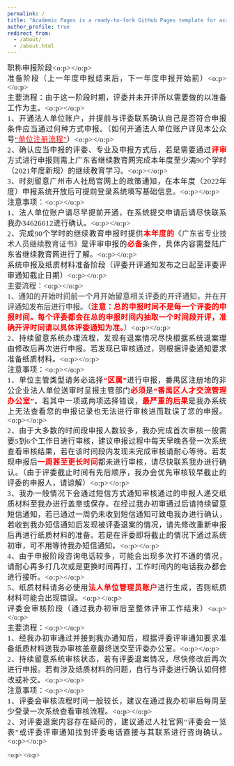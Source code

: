 ```yaml
---
permalink: /
title: "Academic Pages is a ready-to-fork GitHub Pages template for academic personal websites"
author_profile: true
redirect_from: 
  - /about/
  - /about.html
---
```

<html xmlns:o="urn:schemas-microsoft-com:office:office" xmlns:w="urn:schemas-microsoft-com:office:word" xmlns:dt="uuid:C2F41010-65B3-11d1-A29F-00AA00C14882" xmlns="http://www.w3.org/TR/REC-html40"><head><meta http-equiv=Content-Type  content="text/html; charset=gb2312" ><meta name=ProgId  content=Word.Document ><meta name=Generator  content="Microsoft Word 14" ><meta name=Originator  content="Microsoft Word 14" ><link rel=File-List  href="评审指引待修改.files/filelist.xml" ><title></title><!--[if gte mso 9]><xml><o:DocumentProperties><o:Author>黄礼文</o:Author><o:LastAuthor>黄礼文</o:LastAuthor><o:Revision>1</o:Revision><o:Pages>3</o:Pages><o:Characters>1388</o:Characters></o:DocumentProperties><o:CustomDocumentProperties><o:KSOProductBuildVer dt:dt="string" >2052-12.1.0.18912</o:KSOProductBuildVer><o:ICV dt:dt="string" >7A65D2BB389D4AC6BC7A30D6DDBEB5F1_13</o:ICV></o:CustomDocumentProperties></xml><![endif]--><!--[if gte mso 9]><xml><o:OfficeDocumentSettings></o:OfficeDocumentSettings></xml><![endif]--><!--[if gte mso 9]><xml><w:WordDocument><w:BrowserLevel>MicrosoftInternetExplorer4</w:BrowserLevel><w:DisplayHorizontalDrawingGridEvery>0</w:DisplayHorizontalDrawingGridEvery><w:DisplayVerticalDrawingGridEvery>2</w:DisplayVerticalDrawingGridEvery><w:DocumentKind>DocumentNotSpecified</w:DocumentKind><w:DrawingGridVerticalSpacing>7.8 磅</w:DrawingGridVerticalSpacing><w:View>Web</w:View><w:Compatibility><w:AdjustLineHeightInTable/><w:DontGrowAutofit/><w:BalanceSingleByteDoubleByteWidth/><w:DoNotExpandShiftReturn/><w:UseFELayout/></w:Compatibility><w:Zoom>0</w:Zoom></w:WordDocument></xml><![endif]--><!--[if gte mso 9]><xml><w:LatentStyles DefLockedState="false"  DefUnhideWhenUsed="true"  DefSemiHidden="true"  DefQFormat="false"  DefPriority="99"  LatentStyleCount="260" >
<w:LsdException Locked="false"  Priority="0"  SemiHidden="false"  UnhideWhenUsed="false"  QFormat="true"  Name="Normal" ></w:LsdException>
<w:LsdException Locked="false"  Priority="0"  SemiHidden="false"  UnhideWhenUsed="false"  QFormat="true"  Name="heading 1" ></w:LsdException>
<w:LsdException Locked="false"  Priority="0"  SemiHidden="false"  QFormat="true"  Name="heading 2" ></w:LsdException>
<w:LsdException Locked="false"  Priority="0"  SemiHidden="false"  QFormat="true"  Name="heading 3" ></w:LsdException>
<w:LsdException Locked="false"  Priority="0"  SemiHidden="false"  QFormat="true"  Name="heading 4" ></w:LsdException>
<w:LsdException Locked="false"  Priority="0"  SemiHidden="false"  QFormat="true"  Name="heading 5" ></w:LsdException>
<w:LsdException Locked="false"  Priority="0"  SemiHidden="false"  QFormat="true"  Name="heading 6" ></w:LsdException>
<w:LsdException Locked="false"  Priority="0"  SemiHidden="false"  QFormat="true"  Name="heading 7" ></w:LsdException>
<w:LsdException Locked="false"  Priority="0"  SemiHidden="false"  QFormat="true"  Name="heading 8" ></w:LsdException>
<w:LsdException Locked="false"  Priority="0"  SemiHidden="false"  QFormat="true"  Name="heading 9" ></w:LsdException>
<w:LsdException Locked="false"  Priority="0"  SemiHidden="false"  UnhideWhenUsed="false"  Name="index 1" ></w:LsdException>
<w:LsdException Locked="false"  Priority="0"  SemiHidden="false"  UnhideWhenUsed="false"  Name="index 2" ></w:LsdException>
<w:LsdException Locked="false"  Priority="0"  SemiHidden="false"  UnhideWhenUsed="false"  Name="index 3" ></w:LsdException>
<w:LsdException Locked="false"  Priority="0"  SemiHidden="false"  UnhideWhenUsed="false"  Name="index 4" ></w:LsdException>
<w:LsdException Locked="false"  Priority="0"  SemiHidden="false"  UnhideWhenUsed="false"  Name="index 5" ></w:LsdException>
<w:LsdException Locked="false"  Priority="0"  SemiHidden="false"  UnhideWhenUsed="false"  Name="index 6" ></w:LsdException>
<w:LsdException Locked="false"  Priority="0"  SemiHidden="false"  UnhideWhenUsed="false"  Name="index 7" ></w:LsdException>
<w:LsdException Locked="false"  Priority="0"  SemiHidden="false"  UnhideWhenUsed="false"  Name="index 8" ></w:LsdException>
<w:LsdException Locked="false"  Priority="0"  SemiHidden="false"  UnhideWhenUsed="false"  Name="index 9" ></w:LsdException>
<w:LsdException Locked="false"  Priority="0"  SemiHidden="false"  UnhideWhenUsed="false"  Name="toc 1" ></w:LsdException>
<w:LsdException Locked="false"  Priority="0"  SemiHidden="false"  UnhideWhenUsed="false"  Name="toc 2" ></w:LsdException>
<w:LsdException Locked="false"  Priority="0"  SemiHidden="false"  UnhideWhenUsed="false"  Name="toc 3" ></w:LsdException>
<w:LsdException Locked="false"  Priority="0"  SemiHidden="false"  UnhideWhenUsed="false"  Name="toc 4" ></w:LsdException>
<w:LsdException Locked="false"  Priority="0"  SemiHidden="false"  UnhideWhenUsed="false"  Name="toc 5" ></w:LsdException>
<w:LsdException Locked="false"  Priority="0"  SemiHidden="false"  UnhideWhenUsed="false"  Name="toc 6" ></w:LsdException>
<w:LsdException Locked="false"  Priority="0"  SemiHidden="false"  UnhideWhenUsed="false"  Name="toc 7" ></w:LsdException>
<w:LsdException Locked="false"  Priority="0"  SemiHidden="false"  UnhideWhenUsed="false"  Name="toc 8" ></w:LsdException>
<w:LsdException Locked="false"  Priority="0"  SemiHidden="false"  UnhideWhenUsed="false"  Name="toc 9" ></w:LsdException>
<w:LsdException Locked="false"  Priority="0"  SemiHidden="false"  UnhideWhenUsed="false"  Name="Normal Indent" ></w:LsdException>
<w:LsdException Locked="false"  Priority="0"  SemiHidden="false"  UnhideWhenUsed="false"  Name="footnote text" ></w:LsdException>
<w:LsdException Locked="false"  Priority="0"  SemiHidden="false"  UnhideWhenUsed="false"  Name="annotation text" ></w:LsdException>
<w:LsdException Locked="false"  Priority="0"  SemiHidden="false"  UnhideWhenUsed="false"  Name="header" ></w:LsdException>
<w:LsdException Locked="false"  Priority="0"  SemiHidden="false"  UnhideWhenUsed="false"  Name="footer" ></w:LsdException>
<w:LsdException Locked="false"  Priority="0"  SemiHidden="false"  UnhideWhenUsed="false"  Name="index heading" ></w:LsdException>
<w:LsdException Locked="false"  Priority="0"  SemiHidden="false"  QFormat="true"  Name="caption" ></w:LsdException>
<w:LsdException Locked="false"  Priority="0"  SemiHidden="false"  UnhideWhenUsed="false"  Name="table of figures" ></w:LsdException>
<w:LsdException Locked="false"  Priority="0"  SemiHidden="false"  UnhideWhenUsed="false"  Name="envelope address" ></w:LsdException>
<w:LsdException Locked="false"  Priority="0"  SemiHidden="false"  UnhideWhenUsed="false"  Name="envelope return" ></w:LsdException>
<w:LsdException Locked="false"  Priority="0"  SemiHidden="false"  UnhideWhenUsed="false"  Name="footnote reference" ></w:LsdException>
<w:LsdException Locked="false"  Priority="0"  SemiHidden="false"  UnhideWhenUsed="false"  Name="annotation reference" ></w:LsdException>
<w:LsdException Locked="false"  Priority="0"  SemiHidden="false"  UnhideWhenUsed="false"  Name="line number" ></w:LsdException>
<w:LsdException Locked="false"  Priority="0"  SemiHidden="false"  UnhideWhenUsed="false"  Name="page number" ></w:LsdException>
<w:LsdException Locked="false"  Priority="0"  SemiHidden="false"  UnhideWhenUsed="false"  Name="endnote reference" ></w:LsdException>
<w:LsdException Locked="false"  Priority="0"  SemiHidden="false"  UnhideWhenUsed="false"  Name="endnote text" ></w:LsdException>
<w:LsdException Locked="false"  Priority="0"  SemiHidden="false"  UnhideWhenUsed="false"  Name="table of authorities" ></w:LsdException>
<w:LsdException Locked="false"  Priority="0"  SemiHidden="false"  UnhideWhenUsed="false"  Name="macro" ></w:LsdException>
<w:LsdException Locked="false"  Priority="0"  SemiHidden="false"  UnhideWhenUsed="false"  Name="toa heading" ></w:LsdException>
<w:LsdException Locked="false"  Priority="0"  SemiHidden="false"  UnhideWhenUsed="false"  Name="List" ></w:LsdException>
<w:LsdException Locked="false"  Priority="0"  SemiHidden="false"  UnhideWhenUsed="false"  Name="List Bullet" ></w:LsdException>
<w:LsdException Locked="false"  Priority="0"  SemiHidden="false"  UnhideWhenUsed="false"  Name="List Number" ></w:LsdException>
<w:LsdException Locked="false"  Priority="0"  SemiHidden="false"  UnhideWhenUsed="false"  Name="List 2" ></w:LsdException>
<w:LsdException Locked="false"  Priority="0"  SemiHidden="false"  UnhideWhenUsed="false"  Name="List 3" ></w:LsdException>
<w:LsdException Locked="false"  Priority="0"  SemiHidden="false"  UnhideWhenUsed="false"  Name="List 4" ></w:LsdException>
<w:LsdException Locked="false"  Priority="0"  SemiHidden="false"  UnhideWhenUsed="false"  Name="List 5" ></w:LsdException>
<w:LsdException Locked="false"  Priority="0"  SemiHidden="false"  UnhideWhenUsed="false"  Name="List Bullet 2" ></w:LsdException>
<w:LsdException Locked="false"  Priority="0"  SemiHidden="false"  UnhideWhenUsed="false"  Name="List Bullet 3" ></w:LsdException>
<w:LsdException Locked="false"  Priority="0"  SemiHidden="false"  UnhideWhenUsed="false"  Name="List Bullet 4" ></w:LsdException>
<w:LsdException Locked="false"  Priority="0"  SemiHidden="false"  UnhideWhenUsed="false"  Name="List Bullet 5" ></w:LsdException>
<w:LsdException Locked="false"  Priority="0"  SemiHidden="false"  UnhideWhenUsed="false"  Name="List Number 2" ></w:LsdException>
<w:LsdException Locked="false"  Priority="0"  SemiHidden="false"  UnhideWhenUsed="false"  Name="List Number 3" ></w:LsdException>
<w:LsdException Locked="false"  Priority="0"  SemiHidden="false"  UnhideWhenUsed="false"  Name="List Number 4" ></w:LsdException>
<w:LsdException Locked="false"  Priority="0"  SemiHidden="false"  UnhideWhenUsed="false"  Name="List Number 5" ></w:LsdException>
<w:LsdException Locked="false"  Priority="0"  SemiHidden="false"  UnhideWhenUsed="false"  QFormat="true"  Name="Title" ></w:LsdException>
<w:LsdException Locked="false"  Priority="0"  SemiHidden="false"  UnhideWhenUsed="false"  Name="Closing" ></w:LsdException>
<w:LsdException Locked="false"  Priority="0"  SemiHidden="false"  UnhideWhenUsed="false"  Name="Signature" ></w:LsdException>
<w:LsdException Locked="false"  Priority="0"  UnhideWhenUsed="false"  Name="Default Paragraph Font" ></w:LsdException>
<w:LsdException Locked="false"  Priority="0"  SemiHidden="false"  UnhideWhenUsed="false"  Name="Body Text" ></w:LsdException>
<w:LsdException Locked="false"  Priority="0"  SemiHidden="false"  UnhideWhenUsed="false"  Name="Body Text Indent" ></w:LsdException>
<w:LsdException Locked="false"  Priority="0"  SemiHidden="false"  UnhideWhenUsed="false"  Name="List Continue" ></w:LsdException>
<w:LsdException Locked="false"  Priority="0"  SemiHidden="false"  UnhideWhenUsed="false"  Name="List Continue 2" ></w:LsdException>
<w:LsdException Locked="false"  Priority="0"  SemiHidden="false"  UnhideWhenUsed="false"  Name="List Continue 3" ></w:LsdException>
<w:LsdException Locked="false"  Priority="0"  SemiHidden="false"  UnhideWhenUsed="false"  Name="List Continue 4" ></w:LsdException>
<w:LsdException Locked="false"  Priority="0"  SemiHidden="false"  UnhideWhenUsed="false"  Name="List Continue 5" ></w:LsdException>
<w:LsdException Locked="false"  Priority="0"  SemiHidden="false"  UnhideWhenUsed="false"  Name="Message Header" ></w:LsdException>
<w:LsdException Locked="false"  Priority="0"  SemiHidden="false"  UnhideWhenUsed="false"  QFormat="true"  Name="Subtitle" ></w:LsdException>
<w:LsdException Locked="false"  Priority="0"  SemiHidden="false"  UnhideWhenUsed="false"  Name="Salutation" ></w:LsdException>
<w:LsdException Locked="false"  Priority="0"  SemiHidden="false"  UnhideWhenUsed="false"  Name="Date" ></w:LsdException>
<w:LsdException Locked="false"  Priority="0"  SemiHidden="false"  UnhideWhenUsed="false"  Name="Body Text First Indent" ></w:LsdException>
<w:LsdException Locked="false"  Priority="0"  SemiHidden="false"  UnhideWhenUsed="false"  Name="Body Text First Indent 2" ></w:LsdException>
<w:LsdException Locked="false"  Priority="0"  SemiHidden="false"  UnhideWhenUsed="false"  Name="Note Heading" ></w:LsdException>
<w:LsdException Locked="false"  Priority="0"  SemiHidden="false"  UnhideWhenUsed="false"  Name="Body Text 2" ></w:LsdException>
<w:LsdException Locked="false"  Priority="0"  SemiHidden="false"  UnhideWhenUsed="false"  Name="Body Text 3" ></w:LsdException>
<w:LsdException Locked="false"  Priority="0"  SemiHidden="false"  UnhideWhenUsed="false"  Name="Body Text Indent 2" ></w:LsdException>
<w:LsdException Locked="false"  Priority="0"  SemiHidden="false"  UnhideWhenUsed="false"  Name="Body Text Indent 3" ></w:LsdException>
<w:LsdException Locked="false"  Priority="0"  SemiHidden="false"  UnhideWhenUsed="false"  Name="Block Text" ></w:LsdException>
<w:LsdException Locked="false"  Priority="0"  SemiHidden="false"  UnhideWhenUsed="false"  Name="Hyperlink" ></w:LsdException>
<w:LsdException Locked="false"  Priority="0"  SemiHidden="false"  UnhideWhenUsed="false"  Name="FollowedHyperlink" ></w:LsdException>
<w:LsdException Locked="false"  Priority="0"  SemiHidden="false"  UnhideWhenUsed="false"  QFormat="true"  Name="Strong" ></w:LsdException>
<w:LsdException Locked="false"  Priority="0"  SemiHidden="false"  UnhideWhenUsed="false"  QFormat="true"  Name="Emphasis" ></w:LsdException>
<w:LsdException Locked="false"  Priority="0"  SemiHidden="false"  UnhideWhenUsed="false"  Name="Document Map" ></w:LsdException>
<w:LsdException Locked="false"  Priority="0"  SemiHidden="false"  UnhideWhenUsed="false"  Name="Plain Text" ></w:LsdException>
<w:LsdException Locked="false"  Priority="0"  SemiHidden="false"  UnhideWhenUsed="false"  Name="E-mail Signature" ></w:LsdException>
<w:LsdException Locked="false"  Priority="0"  SemiHidden="false"  UnhideWhenUsed="false"  Name="Normal (Web)" ></w:LsdException>
<w:LsdException Locked="false"  Priority="0"  SemiHidden="false"  UnhideWhenUsed="false"  Name="HTML Acronym" ></w:LsdException>
<w:LsdException Locked="false"  Priority="0"  SemiHidden="false"  UnhideWhenUsed="false"  Name="HTML Address" ></w:LsdException>
<w:LsdException Locked="false"  Priority="0"  SemiHidden="false"  UnhideWhenUsed="false"  Name="HTML Cite" ></w:LsdException>
<w:LsdException Locked="false"  Priority="0"  SemiHidden="false"  UnhideWhenUsed="false"  Name="HTML Code" ></w:LsdException>
<w:LsdException Locked="false"  Priority="0"  SemiHidden="false"  UnhideWhenUsed="false"  Name="HTML Definition" ></w:LsdException>
<w:LsdException Locked="false"  Priority="0"  SemiHidden="false"  UnhideWhenUsed="false"  Name="HTML Keyboard" ></w:LsdException>
<w:LsdException Locked="false"  Priority="0"  SemiHidden="false"  UnhideWhenUsed="false"  Name="HTML Preformatted" ></w:LsdException>
<w:LsdException Locked="false"  Priority="0"  SemiHidden="false"  UnhideWhenUsed="false"  Name="HTML Sample" ></w:LsdException>
<w:LsdException Locked="false"  Priority="0"  SemiHidden="false"  UnhideWhenUsed="false"  Name="HTML Typewriter" ></w:LsdException>
<w:LsdException Locked="false"  Priority="0"  SemiHidden="false"  UnhideWhenUsed="false"  Name="HTML Variable" ></w:LsdException>
<w:LsdException Locked="false"  Priority="0"  UnhideWhenUsed="false"  Name="Normal Table" ></w:LsdException>
<w:LsdException Locked="false"  Priority="0"  SemiHidden="false"  UnhideWhenUsed="false"  Name="annotation subject" ></w:LsdException>
<w:LsdException Locked="false"  Priority="99"  SemiHidden="false"  Name="No List" ></w:LsdException>
<w:LsdException Locked="false"  Priority="99"  SemiHidden="false"  Name="1 / a / i" ></w:LsdException>
<w:LsdException Locked="false"  Priority="99"  SemiHidden="false"  Name="1 / 1.1 / 1.1.1" ></w:LsdException>
<w:LsdException Locked="false"  Priority="99"  SemiHidden="false"  Name="Article / Section" ></w:LsdException>
<w:LsdException Locked="false"  Priority="0"  SemiHidden="false"  UnhideWhenUsed="false"  Name="Table Simple 1" ></w:LsdException>
<w:LsdException Locked="false"  Priority="0"  SemiHidden="false"  UnhideWhenUsed="false"  Name="Table Simple 2" ></w:LsdException>
<w:LsdException Locked="false"  Priority="0"  SemiHidden="false"  UnhideWhenUsed="false"  Name="Table Simple 3" ></w:LsdException>
<w:LsdException Locked="false"  Priority="0"  SemiHidden="false"  UnhideWhenUsed="false"  Name="Table Classic 1" ></w:LsdException>
<w:LsdException Locked="false"  Priority="0"  SemiHidden="false"  UnhideWhenUsed="false"  Name="Table Classic 2" ></w:LsdException>
<w:LsdException Locked="false"  Priority="0"  SemiHidden="false"  UnhideWhenUsed="false"  Name="Table Classic 3" ></w:LsdException>
<w:LsdException Locked="false"  Priority="0"  SemiHidden="false"  UnhideWhenUsed="false"  Name="Table Classic 4" ></w:LsdException>
<w:LsdException Locked="false"  Priority="0"  SemiHidden="false"  UnhideWhenUsed="false"  Name="Table Colorful 1" ></w:LsdException>
<w:LsdException Locked="false"  Priority="0"  SemiHidden="false"  UnhideWhenUsed="false"  Name="Table Colorful 2" ></w:LsdException>
<w:LsdException Locked="false"  Priority="0"  SemiHidden="false"  UnhideWhenUsed="false"  Name="Table Colorful 3" ></w:LsdException>
<w:LsdException Locked="false"  Priority="0"  SemiHidden="false"  UnhideWhenUsed="false"  Name="Table Columns 1" ></w:LsdException>
<w:LsdException Locked="false"  Priority="0"  SemiHidden="false"  UnhideWhenUsed="false"  Name="Table Columns 2" ></w:LsdException>
<w:LsdException Locked="false"  Priority="0"  SemiHidden="false"  UnhideWhenUsed="false"  Name="Table Columns 3" ></w:LsdException>
<w:LsdException Locked="false"  Priority="0"  SemiHidden="false"  UnhideWhenUsed="false"  Name="Table Columns 4" ></w:LsdException>
<w:LsdException Locked="false"  Priority="0"  SemiHidden="false"  UnhideWhenUsed="false"  Name="Table Columns 5" ></w:LsdException>
<w:LsdException Locked="false"  Priority="0"  SemiHidden="false"  UnhideWhenUsed="false"  Name="Table Grid 1" ></w:LsdException>
<w:LsdException Locked="false"  Priority="0"  SemiHidden="false"  UnhideWhenUsed="false"  Name="Table Grid 2" ></w:LsdException>
<w:LsdException Locked="false"  Priority="0"  SemiHidden="false"  UnhideWhenUsed="false"  Name="Table Grid 3" ></w:LsdException>
<w:LsdException Locked="false"  Priority="0"  SemiHidden="false"  UnhideWhenUsed="false"  Name="Table Grid 4" ></w:LsdException>
<w:LsdException Locked="false"  Priority="0"  SemiHidden="false"  UnhideWhenUsed="false"  Name="Table Grid 5" ></w:LsdException>
<w:LsdException Locked="false"  Priority="0"  SemiHidden="false"  UnhideWhenUsed="false"  Name="Table Grid 6" ></w:LsdException>
<w:LsdException Locked="false"  Priority="0"  SemiHidden="false"  UnhideWhenUsed="false"  Name="Table Grid 7" ></w:LsdException>
<w:LsdException Locked="false"  Priority="0"  SemiHidden="false"  UnhideWhenUsed="false"  Name="Table Grid 8" ></w:LsdException>
<w:LsdException Locked="false"  Priority="0"  SemiHidden="false"  UnhideWhenUsed="false"  Name="Table List 1" ></w:LsdException>
<w:LsdException Locked="false"  Priority="0"  SemiHidden="false"  UnhideWhenUsed="false"  Name="Table List 2" ></w:LsdException>
<w:LsdException Locked="false"  Priority="0"  SemiHidden="false"  UnhideWhenUsed="false"  Name="Table List 3" ></w:LsdException>
<w:LsdException Locked="false"  Priority="0"  SemiHidden="false"  UnhideWhenUsed="false"  Name="Table List 4" ></w:LsdException>
<w:LsdException Locked="false"  Priority="0"  SemiHidden="false"  UnhideWhenUsed="false"  Name="Table List 5" ></w:LsdException>
<w:LsdException Locked="false"  Priority="0"  SemiHidden="false"  UnhideWhenUsed="false"  Name="Table List 6" ></w:LsdException>
<w:LsdException Locked="false"  Priority="0"  SemiHidden="false"  UnhideWhenUsed="false"  Name="Table List 7" ></w:LsdException>
<w:LsdException Locked="false"  Priority="0"  SemiHidden="false"  UnhideWhenUsed="false"  Name="Table List 8" ></w:LsdException>
<w:LsdException Locked="false"  Priority="0"  SemiHidden="false"  UnhideWhenUsed="false"  Name="Table 3D effects 1" ></w:LsdException>
<w:LsdException Locked="false"  Priority="0"  SemiHidden="false"  UnhideWhenUsed="false"  Name="Table 3D effects 2" ></w:LsdException>
<w:LsdException Locked="false"  Priority="0"  SemiHidden="false"  UnhideWhenUsed="false"  Name="Table 3D effects 3" ></w:LsdException>
<w:LsdException Locked="false"  Priority="0"  SemiHidden="false"  UnhideWhenUsed="false"  Name="Table Contemporary" ></w:LsdException>
<w:LsdException Locked="false"  Priority="0"  SemiHidden="false"  UnhideWhenUsed="false"  Name="Table Elegant" ></w:LsdException>
<w:LsdException Locked="false"  Priority="0"  SemiHidden="false"  UnhideWhenUsed="false"  Name="Table Professional" ></w:LsdException>
<w:LsdException Locked="false"  Priority="0"  SemiHidden="false"  UnhideWhenUsed="false"  Name="Table Subtle 1" ></w:LsdException>
<w:LsdException Locked="false"  Priority="0"  SemiHidden="false"  UnhideWhenUsed="false"  Name="Table Subtle 2" ></w:LsdException>
<w:LsdException Locked="false"  Priority="0"  SemiHidden="false"  UnhideWhenUsed="false"  Name="Table Web 1" ></w:LsdException>
<w:LsdException Locked="false"  Priority="0"  SemiHidden="false"  UnhideWhenUsed="false"  Name="Table Web 2" ></w:LsdException>
<w:LsdException Locked="false"  Priority="0"  SemiHidden="false"  UnhideWhenUsed="false"  Name="Table Web 3" ></w:LsdException>
<w:LsdException Locked="false"  Priority="0"  SemiHidden="false"  UnhideWhenUsed="false"  Name="Balloon Text" ></w:LsdException>
<w:LsdException Locked="false"  Priority="0"  SemiHidden="false"  UnhideWhenUsed="false"  Name="Table Grid" ></w:LsdException>
<w:LsdException Locked="false"  Priority="0"  SemiHidden="false"  UnhideWhenUsed="false"  Name="Table Theme" ></w:LsdException>
<w:LsdException Locked="false"  Priority="99"  SemiHidden="false"  Name="Placeholder Text" ></w:LsdException>
<w:LsdException Locked="false"  Priority="99"  SemiHidden="false"  Name="No Spacing" ></w:LsdException>
<w:LsdException Locked="false"  Priority="60"  SemiHidden="false"  UnhideWhenUsed="false"  Name="Light Shading" ></w:LsdException>
<w:LsdException Locked="false"  Priority="61"  SemiHidden="false"  UnhideWhenUsed="false"  Name="Light List" ></w:LsdException>
<w:LsdException Locked="false"  Priority="62"  SemiHidden="false"  UnhideWhenUsed="false"  Name="Light Grid" ></w:LsdException>
<w:LsdException Locked="false"  Priority="63"  SemiHidden="false"  UnhideWhenUsed="false"  Name="Medium Shading 1" ></w:LsdException>
<w:LsdException Locked="false"  Priority="64"  SemiHidden="false"  UnhideWhenUsed="false"  Name="Medium Shading 2" ></w:LsdException>
<w:LsdException Locked="false"  Priority="65"  SemiHidden="false"  UnhideWhenUsed="false"  Name="Medium List 1" ></w:LsdException>
<w:LsdException Locked="false"  Priority="66"  SemiHidden="false"  UnhideWhenUsed="false"  Name="Medium List 2" ></w:LsdException>
<w:LsdException Locked="false"  Priority="67"  SemiHidden="false"  UnhideWhenUsed="false"  Name="Medium Grid 1" ></w:LsdException>
<w:LsdException Locked="false"  Priority="68"  SemiHidden="false"  UnhideWhenUsed="false"  Name="Medium Grid 2" ></w:LsdException>
<w:LsdException Locked="false"  Priority="69"  SemiHidden="false"  UnhideWhenUsed="false"  Name="Medium Grid 3" ></w:LsdException>
<w:LsdException Locked="false"  Priority="70"  SemiHidden="false"  UnhideWhenUsed="false"  Name="Dark List" ></w:LsdException>
<w:LsdException Locked="false"  Priority="71"  SemiHidden="false"  UnhideWhenUsed="false"  Name="Colorful Shading" ></w:LsdException>
<w:LsdException Locked="false"  Priority="72"  SemiHidden="false"  UnhideWhenUsed="false"  Name="Colorful List" ></w:LsdException>
<w:LsdException Locked="false"  Priority="73"  SemiHidden="false"  UnhideWhenUsed="false"  Name="Colorful Grid" ></w:LsdException>
<w:LsdException Locked="false"  Priority="60"  SemiHidden="false"  UnhideWhenUsed="false"  Name="Light Shading Accent 1" ></w:LsdException>
<w:LsdException Locked="false"  Priority="61"  SemiHidden="false"  UnhideWhenUsed="false"  Name="Light List Accent 1" ></w:LsdException>
<w:LsdException Locked="false"  Priority="62"  SemiHidden="false"  UnhideWhenUsed="false"  Name="Light Grid Accent 1" ></w:LsdException>
<w:LsdException Locked="false"  Priority="63"  SemiHidden="false"  UnhideWhenUsed="false"  Name="Medium Shading 1 Accent 1" ></w:LsdException>
<w:LsdException Locked="false"  Priority="64"  SemiHidden="false"  UnhideWhenUsed="false"  Name="Medium Shading 2 Accent 1" ></w:LsdException>
<w:LsdException Locked="false"  Priority="65"  SemiHidden="false"  UnhideWhenUsed="false"  Name="Medium List 1 Accent 1" ></w:LsdException>
<w:LsdException Locked="false"  Priority="99"  SemiHidden="false"  Name="List Paragraph" ></w:LsdException>
<w:LsdException Locked="false"  Priority="99"  SemiHidden="false"  Name="Quote" ></w:LsdException>
<w:LsdException Locked="false"  Priority="99"  SemiHidden="false"  Name="Intense Quote" ></w:LsdException>
<w:LsdException Locked="false"  Priority="66"  SemiHidden="false"  UnhideWhenUsed="false"  Name="Medium List 2 Accent 1" ></w:LsdException>
<w:LsdException Locked="false"  Priority="67"  SemiHidden="false"  UnhideWhenUsed="false"  Name="Medium Grid 1 Accent 1" ></w:LsdException>
<w:LsdException Locked="false"  Priority="68"  SemiHidden="false"  UnhideWhenUsed="false"  Name="Medium Grid 2 Accent 1" ></w:LsdException>
<w:LsdException Locked="false"  Priority="69"  SemiHidden="false"  UnhideWhenUsed="false"  Name="Medium Grid 3 Accent 1" ></w:LsdException>
<w:LsdException Locked="false"  Priority="70"  SemiHidden="false"  UnhideWhenUsed="false"  Name="Dark List Accent 1" ></w:LsdException>
<w:LsdException Locked="false"  Priority="71"  SemiHidden="false"  UnhideWhenUsed="false"  Name="Colorful Shading Accent 1" ></w:LsdException>
<w:LsdException Locked="false"  Priority="72"  SemiHidden="false"  UnhideWhenUsed="false"  Name="Colorful List Accent 1" ></w:LsdException>
<w:LsdException Locked="false"  Priority="73"  SemiHidden="false"  UnhideWhenUsed="false"  Name="Colorful Grid Accent 1" ></w:LsdException>
<w:LsdException Locked="false"  Priority="60"  SemiHidden="false"  UnhideWhenUsed="false"  Name="Light Shading Accent 2" ></w:LsdException>
<w:LsdException Locked="false"  Priority="61"  SemiHidden="false"  UnhideWhenUsed="false"  Name="Light List Accent 2" ></w:LsdException>
<w:LsdException Locked="false"  Priority="62"  SemiHidden="false"  UnhideWhenUsed="false"  Name="Light Grid Accent 2" ></w:LsdException>
<w:LsdException Locked="false"  Priority="63"  SemiHidden="false"  UnhideWhenUsed="false"  Name="Medium Shading 1 Accent 2" ></w:LsdException>
<w:LsdException Locked="false"  Priority="64"  SemiHidden="false"  UnhideWhenUsed="false"  Name="Medium Shading 2 Accent 2" ></w:LsdException>
<w:LsdException Locked="false"  Priority="65"  SemiHidden="false"  UnhideWhenUsed="false"  Name="Medium List 1 Accent 2" ></w:LsdException>
<w:LsdException Locked="false"  Priority="66"  SemiHidden="false"  UnhideWhenUsed="false"  Name="Medium List 2 Accent 2" ></w:LsdException>
<w:LsdException Locked="false"  Priority="67"  SemiHidden="false"  UnhideWhenUsed="false"  Name="Medium Grid 1 Accent 2" ></w:LsdException>
<w:LsdException Locked="false"  Priority="68"  SemiHidden="false"  UnhideWhenUsed="false"  Name="Medium Grid 2 Accent 2" ></w:LsdException>
<w:LsdException Locked="false"  Priority="69"  SemiHidden="false"  UnhideWhenUsed="false"  Name="Medium Grid 3 Accent 2" ></w:LsdException>
<w:LsdException Locked="false"  Priority="70"  SemiHidden="false"  UnhideWhenUsed="false"  Name="Dark List Accent 2" ></w:LsdException>
<w:LsdException Locked="false"  Priority="71"  SemiHidden="false"  UnhideWhenUsed="false"  Name="Colorful Shading Accent 2" ></w:LsdException>
<w:LsdException Locked="false"  Priority="72"  SemiHidden="false"  UnhideWhenUsed="false"  Name="Colorful List Accent 2" ></w:LsdException>
<w:LsdException Locked="false"  Priority="73"  SemiHidden="false"  UnhideWhenUsed="false"  Name="Colorful Grid Accent 2" ></w:LsdException>
<w:LsdException Locked="false"  Priority="60"  SemiHidden="false"  UnhideWhenUsed="false"  Name="Light Shading Accent 3" ></w:LsdException>
<w:LsdException Locked="false"  Priority="61"  SemiHidden="false"  UnhideWhenUsed="false"  Name="Light List Accent 3" ></w:LsdException>
<w:LsdException Locked="false"  Priority="62"  SemiHidden="false"  UnhideWhenUsed="false"  Name="Light Grid Accent 3" ></w:LsdException>
<w:LsdException Locked="false"  Priority="63"  SemiHidden="false"  UnhideWhenUsed="false"  Name="Medium Shading 1 Accent 3" ></w:LsdException>
<w:LsdException Locked="false"  Priority="64"  SemiHidden="false"  UnhideWhenUsed="false"  Name="Medium Shading 2 Accent 3" ></w:LsdException>
<w:LsdException Locked="false"  Priority="65"  SemiHidden="false"  UnhideWhenUsed="false"  Name="Medium List 1 Accent 3" ></w:LsdException>
<w:LsdException Locked="false"  Priority="66"  SemiHidden="false"  UnhideWhenUsed="false"  Name="Medium List 2 Accent 3" ></w:LsdException>
<w:LsdException Locked="false"  Priority="67"  SemiHidden="false"  UnhideWhenUsed="false"  Name="Medium Grid 1 Accent 3" ></w:LsdException>
<w:LsdException Locked="false"  Priority="68"  SemiHidden="false"  UnhideWhenUsed="false"  Name="Medium Grid 2 Accent 3" ></w:LsdException>
<w:LsdException Locked="false"  Priority="69"  SemiHidden="false"  UnhideWhenUsed="false"  Name="Medium Grid 3 Accent 3" ></w:LsdException>
<w:LsdException Locked="false"  Priority="70"  SemiHidden="false"  UnhideWhenUsed="false"  Name="Dark List Accent 3" ></w:LsdException>
<w:LsdException Locked="false"  Priority="71"  SemiHidden="false"  UnhideWhenUsed="false"  Name="Colorful Shading Accent 3" ></w:LsdException>
<w:LsdException Locked="false"  Priority="72"  SemiHidden="false"  UnhideWhenUsed="false"  Name="Colorful List Accent 3" ></w:LsdException>
<w:LsdException Locked="false"  Priority="73"  SemiHidden="false"  UnhideWhenUsed="false"  Name="Colorful Grid Accent 3" ></w:LsdException>
<w:LsdException Locked="false"  Priority="60"  SemiHidden="false"  UnhideWhenUsed="false"  Name="Light Shading Accent 4" ></w:LsdException>
<w:LsdException Locked="false"  Priority="61"  SemiHidden="false"  UnhideWhenUsed="false"  Name="Light List Accent 4" ></w:LsdException>
<w:LsdException Locked="false"  Priority="62"  SemiHidden="false"  UnhideWhenUsed="false"  Name="Light Grid Accent 4" ></w:LsdException>
<w:LsdException Locked="false"  Priority="63"  SemiHidden="false"  UnhideWhenUsed="false"  Name="Medium Shading 1 Accent 4" ></w:LsdException>
<w:LsdException Locked="false"  Priority="64"  SemiHidden="false"  UnhideWhenUsed="false"  Name="Medium Shading 2 Accent 4" ></w:LsdException>
<w:LsdException Locked="false"  Priority="65"  SemiHidden="false"  UnhideWhenUsed="false"  Name="Medium List 1 Accent 4" ></w:LsdException>
<w:LsdException Locked="false"  Priority="66"  SemiHidden="false"  UnhideWhenUsed="false"  Name="Medium List 2 Accent 4" ></w:LsdException>
<w:LsdException Locked="false"  Priority="67"  SemiHidden="false"  UnhideWhenUsed="false"  Name="Medium Grid 1 Accent 4" ></w:LsdException>
<w:LsdException Locked="false"  Priority="68"  SemiHidden="false"  UnhideWhenUsed="false"  Name="Medium Grid 2 Accent 4" ></w:LsdException>
<w:LsdException Locked="false"  Priority="69"  SemiHidden="false"  UnhideWhenUsed="false"  Name="Medium Grid 3 Accent 4" ></w:LsdException>
<w:LsdException Locked="false"  Priority="70"  SemiHidden="false"  UnhideWhenUsed="false"  Name="Dark List Accent 4" ></w:LsdException>
<w:LsdException Locked="false"  Priority="71"  SemiHidden="false"  UnhideWhenUsed="false"  Name="Colorful Shading Accent 4" ></w:LsdException>
<w:LsdException Locked="false"  Priority="72"  SemiHidden="false"  UnhideWhenUsed="false"  Name="Colorful List Accent 4" ></w:LsdException>
<w:LsdException Locked="false"  Priority="73"  SemiHidden="false"  UnhideWhenUsed="false"  Name="Colorful Grid Accent 4" ></w:LsdException>
<w:LsdException Locked="false"  Priority="60"  SemiHidden="false"  UnhideWhenUsed="false"  Name="Light Shading Accent 5" ></w:LsdException>
<w:LsdException Locked="false"  Priority="61"  SemiHidden="false"  UnhideWhenUsed="false"  Name="Light List Accent 5" ></w:LsdException>
<w:LsdException Locked="false"  Priority="62"  SemiHidden="false"  UnhideWhenUsed="false"  Name="Light Grid Accent 5" ></w:LsdException>
<w:LsdException Locked="false"  Priority="63"  SemiHidden="false"  UnhideWhenUsed="false"  Name="Medium Shading 1 Accent 5" ></w:LsdException>
<w:LsdException Locked="false"  Priority="64"  SemiHidden="false"  UnhideWhenUsed="false"  Name="Medium Shading 2 Accent 5" ></w:LsdException>
<w:LsdException Locked="false"  Priority="65"  SemiHidden="false"  UnhideWhenUsed="false"  Name="Medium List 1 Accent 5" ></w:LsdException>
<w:LsdException Locked="false"  Priority="66"  SemiHidden="false"  UnhideWhenUsed="false"  Name="Medium List 2 Accent 5" ></w:LsdException>
<w:LsdException Locked="false"  Priority="67"  SemiHidden="false"  UnhideWhenUsed="false"  Name="Medium Grid 1 Accent 5" ></w:LsdException>
<w:LsdException Locked="false"  Priority="68"  SemiHidden="false"  UnhideWhenUsed="false"  Name="Medium Grid 2 Accent 5" ></w:LsdException>
<w:LsdException Locked="false"  Priority="69"  SemiHidden="false"  UnhideWhenUsed="false"  Name="Medium Grid 3 Accent 5" ></w:LsdException>
<w:LsdException Locked="false"  Priority="70"  SemiHidden="false"  UnhideWhenUsed="false"  Name="Dark List Accent 5" ></w:LsdException>
<w:LsdException Locked="false"  Priority="71"  SemiHidden="false"  UnhideWhenUsed="false"  Name="Colorful Shading Accent 5" ></w:LsdException>
<w:LsdException Locked="false"  Priority="72"  SemiHidden="false"  UnhideWhenUsed="false"  Name="Colorful List Accent 5" ></w:LsdException>
<w:LsdException Locked="false"  Priority="73"  SemiHidden="false"  UnhideWhenUsed="false"  Name="Colorful Grid Accent 5" ></w:LsdException>
<w:LsdException Locked="false"  Priority="60"  SemiHidden="false"  UnhideWhenUsed="false"  Name="Light Shading Accent 6" ></w:LsdException>
<w:LsdException Locked="false"  Priority="61"  SemiHidden="false"  UnhideWhenUsed="false"  Name="Light List Accent 6" ></w:LsdException>
<w:LsdException Locked="false"  Priority="62"  SemiHidden="false"  UnhideWhenUsed="false"  Name="Light Grid Accent 6" ></w:LsdException>
<w:LsdException Locked="false"  Priority="63"  SemiHidden="false"  UnhideWhenUsed="false"  Name="Medium Shading 1 Accent 6" ></w:LsdException>
<w:LsdException Locked="false"  Priority="64"  SemiHidden="false"  UnhideWhenUsed="false"  Name="Medium Shading 2 Accent 6" ></w:LsdException>
<w:LsdException Locked="false"  Priority="65"  SemiHidden="false"  UnhideWhenUsed="false"  Name="Medium List 1 Accent 6" ></w:LsdException>
<w:LsdException Locked="false"  Priority="66"  SemiHidden="false"  UnhideWhenUsed="false"  Name="Medium List 2 Accent 6" ></w:LsdException>
<w:LsdException Locked="false"  Priority="67"  SemiHidden="false"  UnhideWhenUsed="false"  Name="Medium Grid 1 Accent 6" ></w:LsdException>
<w:LsdException Locked="false"  Priority="68"  SemiHidden="false"  UnhideWhenUsed="false"  Name="Medium Grid 2 Accent 6" ></w:LsdException>
<w:LsdException Locked="false"  Priority="69"  SemiHidden="false"  UnhideWhenUsed="false"  Name="Medium Grid 3 Accent 6" ></w:LsdException>
<w:LsdException Locked="false"  Priority="70"  SemiHidden="false"  UnhideWhenUsed="false"  Name="Dark List Accent 6" ></w:LsdException>
<w:LsdException Locked="false"  Priority="71"  SemiHidden="false"  UnhideWhenUsed="false"  Name="Colorful Shading Accent 6" ></w:LsdException>
<w:LsdException Locked="false"  Priority="72"  SemiHidden="false"  UnhideWhenUsed="false"  Name="Colorful List Accent 6" ></w:LsdException>
<w:LsdException Locked="false"  Priority="73"  SemiHidden="false"  UnhideWhenUsed="false"  Name="Colorful Grid Accent 6" ></w:LsdException>
</w:LatentStyles></xml><![endif]--><style>
@font-face{
font-family:"Times New Roman";
}

@font-face{
font-family:"宋体";
}

@font-face{
font-family:"Wingdings";
}

@font-face{
font-family:"Calibri";
}

@font-face{
font-family:"Microsoft YaHei UI";
}

p.MsoNormal{
mso-style-name:正文;
mso-style-parent:"";
margin:0pt;
margin-bottom:.0001pt;
mso-pagination:none;
text-align:justify;
text-justify:inter-ideograph;
font-family:Calibri;
mso-fareast-font-family:宋体;
mso-bidi-font-family:'Times New Roman';
font-size:10.5000pt;
mso-font-kerning:1.0000pt;
}

span.10{
font-family:Wingdings;
}

span.15{
font-family:Wingdings;
mso-ansi-font-weight:bold;
}

span.16{
font-family:Wingdings;
color:rgb(0,0,255);
text-decoration:underline;
text-underline:single;
}

p.p{
mso-style-name:"普通\(网站\)";
margin-top:5.0000pt;
margin-right:0.0000pt;
margin-bottom:5.0000pt;
margin-left:0.0000pt;
mso-margin-top-alt:auto;
mso-margin-bottom-alt:auto;
mso-pagination:none;
text-align:left;
font-family:Calibri;
mso-fareast-font-family:宋体;
mso-bidi-font-family:'Times New Roman';
font-size:12.0000pt;
}

span.msoIns{
mso-style-type:export-only;
mso-style-name:"";
text-decoration:underline;
text-underline:single;
color:blue;
}

span.msoDel{
mso-style-type:export-only;
mso-style-name:"";
text-decoration:line-through;
color:red;
}

table.MsoNormalTable{
mso-style-name:普通表格;
mso-style-parent:"";
mso-style-noshow:yes;
mso-tstyle-rowband-size:0;
mso-tstyle-colband-size:0;
mso-padding-alt:0.0000pt 5.4000pt 0.0000pt 5.4000pt;
mso-para-margin:0pt;
mso-para-margin-bottom:.0001pt;
mso-pagination:widow-orphan;
font-family:'Times New Roman';
font-size:10.0000pt;
mso-ansi-language:#0400;
mso-fareast-language:#0400;
mso-bidi-language:#0400;
}
@page{mso-page-border-surround-header:no;
	mso-page-border-surround-footer:no;}@page Section0{
margin-top:72.0000pt;
margin-bottom:72.0000pt;
margin-left:90.0000pt;
margin-right:90.0000pt;
size:595.3000pt 841.9000pt;
layout-grid:15.6000pt;
mso-header-margin:42.5500pt;
mso-footer-margin:49.6000pt;
}
div.Section0{page:Section0;}</style></head><body style="tab-interval:21pt;text-justify-trim:punctuation;" ><!--StartFragment--><div class="Section0"  style="layout-grid:15.6000pt;" ><p class=p  align=justify  style="margin-top:0.0000pt;margin-right:0.0000pt;margin-bottom:0.0000pt;
margin-left:0.0000pt;text-indent:0.0000pt;padding:0pt 0pt 0pt 0pt ;
mso-pagination:widow-orphan;text-align:justify;text-justify:inter-ideograph;" ><span style="mso-spacerun:'yes';font-family:'Microsoft YaHei UI';letter-spacing:0.4500pt;
text-transform:none;font-style:normal;font-size:12.5000pt;
mso-font-kerning:0.0000pt;" ><font face="Microsoft YaHei UI" >&#8203;职称申报阶段</font></span><span style="mso-spacerun:'yes';font-family:'Microsoft YaHei UI';letter-spacing:0.4500pt;
text-transform:none;font-style:normal;font-size:12.5000pt;
mso-font-kerning:0.0000pt;" ><o:p></o:p></span></p><p class=p  align=justify  style="margin-top:0.0000pt;margin-right:0.0000pt;margin-bottom:0.0000pt;
margin-left:0.0000pt;text-indent:0.0000pt;padding:0pt 0pt 0pt 0pt ;
mso-pagination:widow-orphan;text-align:justify;text-justify:inter-ideograph;" ><span style="mso-spacerun:'yes';font-family:'Microsoft YaHei UI';letter-spacing:0.4500pt;
text-transform:none;font-style:normal;font-size:12.5000pt;
mso-font-kerning:0.0000pt;" ><font face="Microsoft YaHei UI" >准备阶段（上一年度申报结束后，下一年度申报开始前）</font></span><span style="mso-spacerun:'yes';font-family:'Microsoft YaHei UI';letter-spacing:0.4500pt;
text-transform:none;font-style:normal;font-size:12.5000pt;
mso-font-kerning:0.0000pt;" ><o:p></o:p></span></p><p class=p  align=justify  style="margin-top:0.0000pt;margin-right:0.0000pt;margin-bottom:0.0000pt;
margin-left:0.0000pt;text-indent:0.0000pt;padding:0pt 0pt 0pt 0pt ;
mso-pagination:widow-orphan;text-align:justify;text-justify:inter-ideograph;" ><span style="mso-spacerun:'yes';font-family:'Microsoft YaHei UI';letter-spacing:0.4500pt;
text-transform:none;font-style:normal;font-size:12.5000pt;
mso-font-kerning:0.0000pt;" ><font face="Microsoft YaHei UI" >主要流程：由于这一阶段时期，评委并未开评所以需要做的以准备工作为主。</font></span><span style="mso-spacerun:'yes';font-family:'Microsoft YaHei UI';letter-spacing:0.4500pt;
text-transform:none;font-style:normal;font-size:12.5000pt;
mso-font-kerning:0.0000pt;" ><o:p></o:p></span></p><p class=p  align=justify  style="margin-top:0.0000pt;margin-right:0.0000pt;margin-bottom:0.0000pt;
margin-left:0.0000pt;text-indent:0.0000pt;padding:0pt 0pt 0pt 0pt ;
mso-pagination:widow-orphan;text-align:justify;text-justify:inter-ideograph;" ><span style="mso-spacerun:'yes';font-family:'Microsoft YaHei UI';letter-spacing:0.4500pt;
text-transform:none;font-style:normal;font-size:12.5000pt;
mso-font-kerning:0.0000pt;" ><font face="Microsoft YaHei UI" >1、开通法人单位账户，并提前与评委联系确认自己是否符合申报条件应当通过何种方式申报。（如何开通法人单位账户详见本公众号</font></span><span><a href="#wechat_redirect" ><span class="16"  style="mso-spacerun:'yes';font-family:'Microsoft YaHei UI';color:rgb(255,0,0);
letter-spacing:0.4500pt;text-transform:none;font-style:normal;
font-size:12.5000pt;" ><font face="Microsoft YaHei UI" >“单位注册流程”</font></span></a></span><span style="mso-spacerun:'yes';font-family:'Microsoft YaHei UI';letter-spacing:0.4500pt;
text-transform:none;font-style:normal;font-size:12.5000pt;
mso-font-kerning:0.0000pt;" ><font face="Microsoft YaHei UI" >）</font></span><span style="mso-spacerun:'yes';font-family:'Microsoft YaHei UI';letter-spacing:0.4500pt;
text-transform:none;font-style:normal;font-size:12.5000pt;
mso-font-kerning:0.0000pt;" ><o:p></o:p></span></p><p class=p  align=justify  style="margin-top:0.0000pt;margin-right:0.0000pt;margin-bottom:0.0000pt;
margin-left:0.0000pt;text-indent:0.0000pt;padding:0pt 0pt 0pt 0pt ;
mso-pagination:widow-orphan;text-align:justify;text-justify:inter-ideograph;" ><span style="mso-spacerun:'yes';font-family:'Microsoft YaHei UI';letter-spacing:0.4500pt;
text-transform:none;font-style:normal;font-size:12.5000pt;
mso-font-kerning:0.0000pt;" ><font face="Microsoft YaHei UI" >2、确认应当申报的评委、专业及申报方式后，若是需要通过</font></span><b style="mso-bidi-font-weight:normal" ><span class="15"  style="mso-spacerun:'yes';font-family:'Microsoft YaHei UI';color:rgb(255,0,0);
letter-spacing:0.4500pt;mso-ansi-font-weight:bold;text-transform:none;
font-style:normal;font-size:12.5000pt;" ><font face="Microsoft YaHei UI" >评审</font></span></b><span style="mso-spacerun:'yes';font-family:'Microsoft YaHei UI';letter-spacing:0.4500pt;
text-transform:none;font-style:normal;font-size:12.5000pt;
mso-font-kerning:0.0000pt;" ><font face="Microsoft YaHei UI" >方式进行申报则需上广东省继续教育网完成本年度至少满</font><font face="Microsoft YaHei UI" >90个学时（2021年度新规）的继续教育学习。</font></span><span style="mso-spacerun:'yes';font-family:'Microsoft YaHei UI';letter-spacing:0.4500pt;
text-transform:none;font-style:normal;font-size:12.5000pt;
mso-font-kerning:0.0000pt;" ><o:p></o:p></span></p><p class=p  align=justify  style="margin-top:0.0000pt;margin-right:0.0000pt;margin-bottom:0.0000pt;
margin-left:0.0000pt;text-indent:0.0000pt;padding:0pt 0pt 0pt 0pt ;
mso-pagination:widow-orphan;text-align:justify;text-justify:inter-ideograph;" ><span style="mso-spacerun:'yes';font-family:'Microsoft YaHei UI';letter-spacing:0.4500pt;
text-transform:none;font-style:normal;font-size:12.5000pt;
mso-font-kerning:0.0000pt;" ><font face="Microsoft YaHei UI" >3、时刻留意广州市人社局官网上的政策通知，在本年度（2022年度）申报系统开放后可提前登录系统填写基础信息。</font></span><span style="mso-spacerun:'yes';font-family:'Microsoft YaHei UI';letter-spacing:0.4500pt;
text-transform:none;font-style:normal;font-size:12.5000pt;
mso-font-kerning:0.0000pt;" ><o:p></o:p></span></p><p class=p  align=justify  style="margin-top:0.0000pt;margin-right:0.0000pt;margin-bottom:0.0000pt;
margin-left:0.0000pt;text-indent:0.0000pt;padding:0pt 0pt 0pt 0pt ;
mso-pagination:widow-orphan;text-align:justify;text-justify:inter-ideograph;" ><span style="mso-spacerun:'yes';font-family:'Microsoft YaHei UI';letter-spacing:0.4500pt;
text-transform:none;font-style:normal;font-size:12.5000pt;
mso-font-kerning:0.0000pt;" ><font face="Microsoft YaHei UI" >注意事项：</font></span><span style="mso-spacerun:'yes';font-family:'Microsoft YaHei UI';letter-spacing:0.4500pt;
text-transform:none;font-style:normal;font-size:12.5000pt;
mso-font-kerning:0.0000pt;" ><o:p></o:p></span></p><p class=p  align=justify  style="margin-top:0.0000pt;margin-right:0.0000pt;margin-bottom:0.0000pt;
margin-left:0.0000pt;text-indent:0.0000pt;padding:0pt 0pt 0pt 0pt ;
mso-pagination:widow-orphan;text-align:justify;text-justify:inter-ideograph;" ><span style="mso-spacerun:'yes';font-family:'Microsoft YaHei UI';letter-spacing:0.4500pt;
text-transform:none;font-style:normal;font-size:12.5000pt;
mso-font-kerning:0.0000pt;" ><font face="Microsoft YaHei UI" >1、法人单位账户请尽早提前开通，在系统提交申请后请尽快联系我办34626612进行确认。</font></span><span style="mso-spacerun:'yes';font-family:'Microsoft YaHei UI';letter-spacing:0.4500pt;
text-transform:none;font-style:normal;font-size:12.5000pt;
mso-font-kerning:0.0000pt;" ><o:p></o:p></span></p><p class=p  align=justify  style="margin-top:0.0000pt;margin-right:0.0000pt;margin-bottom:0.0000pt;
margin-left:0.0000pt;text-indent:0.0000pt;padding:0pt 0pt 0pt 0pt ;
mso-pagination:widow-orphan;text-align:justify;text-justify:inter-ideograph;" ><span style="mso-spacerun:'yes';font-family:'Microsoft YaHei UI';letter-spacing:0.4500pt;
text-transform:none;font-style:normal;font-size:12.5000pt;
mso-font-kerning:0.0000pt;" ><font face="Microsoft YaHei UI" >2、完成90个学时的继续教育申报时提供</font></span><b style="mso-bidi-font-weight:normal" ><span class="15"  style="mso-spacerun:'yes';font-family:'Microsoft YaHei UI';color:rgb(255,0,0);
letter-spacing:0.4500pt;mso-ansi-font-weight:bold;text-transform:none;
font-style:normal;font-size:12.5000pt;" ><font face="Microsoft YaHei UI" >本年度的</font></span></b><span style="mso-spacerun:'yes';font-family:'Microsoft YaHei UI';color:rgb(51,51,51);
letter-spacing:0.0000pt;text-transform:none;font-style:normal;
font-size:12.5000pt;mso-font-kerning:0.0000pt;" ><font face="Microsoft YaHei UI" >《广东省专业技术人员继续教育证书》</font></span><span style="mso-spacerun:'yes';font-family:'Microsoft YaHei UI';letter-spacing:0.4500pt;
text-transform:none;font-style:normal;font-size:12.5000pt;
mso-font-kerning:0.0000pt;" ><font face="Microsoft YaHei UI" >是评审申报的</font></span><b style="mso-bidi-font-weight:normal" ><span class="15"  style="mso-spacerun:'yes';font-family:'Microsoft YaHei UI';color:rgb(255,0,0);
letter-spacing:0.4500pt;mso-ansi-font-weight:bold;text-transform:none;
font-style:normal;font-size:12.5000pt;" ><font face="Microsoft YaHei UI" >必备</font></span></b><span style="mso-spacerun:'yes';font-family:'Microsoft YaHei UI';letter-spacing:0.4500pt;
text-transform:none;font-style:normal;font-size:12.5000pt;
mso-font-kerning:0.0000pt;" ><font face="Microsoft YaHei UI" >条件，具体内容需登陆广东省继续教育网进行了解。</font></span><span style="mso-spacerun:'yes';font-family:'Microsoft YaHei UI';letter-spacing:0.4500pt;
text-transform:none;font-style:normal;font-size:12.5000pt;
mso-font-kerning:0.0000pt;" ><o:p></o:p></span></p><p class=p  align=justify  style="margin-top:0.0000pt;margin-right:0.0000pt;margin-bottom:0.0000pt;
margin-left:0.0000pt;text-indent:0.0000pt;padding:0pt 0pt 0pt 0pt ;
mso-pagination:widow-orphan;text-align:justify;text-justify:inter-ideograph;" ><span style="mso-spacerun:'yes';font-family:'Microsoft YaHei UI';letter-spacing:0.4500pt;
text-transform:none;font-style:normal;font-size:12.5000pt;
mso-font-kerning:0.0000pt;" ><font face="Microsoft YaHei UI" >系统申报及纸质材料准备阶段（评委开评通知发布之日起至评委评审通知截止日期）</font></span><span style="mso-spacerun:'yes';font-family:'Microsoft YaHei UI';letter-spacing:0.4500pt;
text-transform:none;font-style:normal;font-size:12.5000pt;
mso-font-kerning:0.0000pt;" ><o:p></o:p></span></p><p class=p  align=justify  style="margin-top:0.0000pt;margin-right:0.0000pt;margin-bottom:0.0000pt;
margin-left:0.0000pt;text-indent:0.0000pt;padding:0pt 0pt 0pt 0pt ;
mso-pagination:widow-orphan;text-align:justify;text-justify:inter-ideograph;" ><span style="mso-spacerun:'yes';font-family:'Microsoft YaHei UI';color:rgb(51,51,51);
letter-spacing:0.0000pt;text-transform:none;font-style:normal;
font-size:12.5000pt;mso-font-kerning:0.0000pt;" ><font face="Microsoft YaHei UI" >主要流程：</font></span><span style="mso-spacerun:'yes';font-family:'Microsoft YaHei UI';letter-spacing:0.4500pt;
text-transform:none;font-style:normal;font-size:12.5000pt;
mso-font-kerning:0.0000pt;" ><o:p></o:p></span></p><p class=p  align=justify  style="margin-top:0.0000pt;margin-right:0.0000pt;margin-bottom:0.0000pt;
margin-left:0.0000pt;text-indent:0.0000pt;padding:0pt 0pt 0pt 0pt ;
mso-pagination:widow-orphan;text-align:justify;text-justify:inter-ideograph;" ><span style="mso-spacerun:'yes';font-family:'Microsoft YaHei UI';color:rgb(51,51,51);
letter-spacing:0.0000pt;text-transform:none;font-style:normal;
font-size:12.5000pt;mso-font-kerning:0.0000pt;" ><font face="Microsoft YaHei UI" >1、通知的开始时间前一个月开始留意相关评委的开评通知，并在开评通知发布后进行申报。（</font></span><b style="mso-bidi-font-weight:normal" ><span class="15"  style="mso-spacerun:'yes';font-family:'Microsoft YaHei UI';color:rgb(255,0,0);
letter-spacing:0.4500pt;mso-ansi-font-weight:bold;text-transform:none;
font-style:normal;font-size:12.5000pt;" ><font face="Microsoft YaHei UI" >注意：总的申报时间不是每一个评委的申报时间。每个评委都会在总的申报时间内抽取一个时间段开评，准确开评时间请以具体评委通知为准。</font></span></b><span style="mso-spacerun:'yes';font-family:'Microsoft YaHei UI';color:rgb(51,51,51);
letter-spacing:0.0000pt;text-transform:none;font-style:normal;
font-size:12.5000pt;mso-font-kerning:0.0000pt;" ><font face="Microsoft YaHei UI" >）</font></span><span style="mso-spacerun:'yes';font-family:'Microsoft YaHei UI';letter-spacing:0.4500pt;
text-transform:none;font-style:normal;font-size:12.5000pt;
mso-font-kerning:0.0000pt;" ><o:p></o:p></span></p><p class=p  align=justify  style="margin-top:0.0000pt;margin-right:0.0000pt;margin-bottom:0.0000pt;
margin-left:0.0000pt;text-indent:0.0000pt;padding:0pt 0pt 0pt 0pt ;
mso-pagination:widow-orphan;text-align:justify;text-justify:inter-ideograph;" ><span style="mso-spacerun:'yes';font-family:'Microsoft YaHei UI';letter-spacing:0.4500pt;
text-transform:none;font-style:normal;font-size:12.5000pt;
mso-font-kerning:0.0000pt;" ><font face="Microsoft YaHei UI" >2、持续留意系统办理流程，发现有退案情况尽快根据系统退案理由修改后再次进行申报。若发现已审核通过，则根据评委通知要求准备纸质材料。</font></span><span style="mso-spacerun:'yes';font-family:'Microsoft YaHei UI';letter-spacing:0.4500pt;
text-transform:none;font-style:normal;font-size:12.5000pt;
mso-font-kerning:0.0000pt;" ><o:p></o:p></span></p><p class=p  align=justify  style="margin-top:0.0000pt;margin-right:0.0000pt;margin-bottom:0.0000pt;
margin-left:0.0000pt;text-indent:0.0000pt;padding:0pt 0pt 0pt 0pt ;
mso-pagination:widow-orphan;text-align:justify;text-justify:inter-ideograph;" ><span style="mso-spacerun:'yes';font-family:'Microsoft YaHei UI';letter-spacing:0.4500pt;
text-transform:none;font-style:normal;font-size:12.5000pt;
mso-font-kerning:0.0000pt;" ><font face="Microsoft YaHei UI" >注意事项：</font></span><span style="mso-spacerun:'yes';font-family:'Microsoft YaHei UI';letter-spacing:0.4500pt;
text-transform:none;font-style:normal;font-size:12.5000pt;
mso-font-kerning:0.0000pt;" ><o:p></o:p></span></p><p class=p  align=justify  style="margin-top:0.0000pt;margin-right:0.0000pt;margin-bottom:0.0000pt;
margin-left:0.0000pt;text-indent:0.0000pt;padding:0pt 0pt 0pt 0pt ;
mso-pagination:widow-orphan;text-align:justify;text-justify:inter-ideograph;" ><span style="mso-spacerun:'yes';font-family:'Microsoft YaHei UI';letter-spacing:0.4500pt;
text-transform:none;font-style:normal;font-size:12.5000pt;
mso-font-kerning:0.0000pt;" ><font face="Microsoft YaHei UI" >1、单位主管类型请务必选择</font></span><b style="mso-bidi-font-weight:normal" ><span class="15"  style="mso-spacerun:'yes';font-family:'Microsoft YaHei UI';color:rgb(255,0,0);
letter-spacing:0.4500pt;mso-ansi-font-weight:bold;text-transform:none;
font-style:normal;font-size:12.5000pt;" ><font face="Microsoft YaHei UI" >“区属”</font></span></b><span style="mso-spacerun:'yes';font-family:'Microsoft YaHei UI';letter-spacing:0.4500pt;
text-transform:none;font-style:normal;font-size:12.5000pt;
mso-font-kerning:0.0000pt;" ><font face="Microsoft YaHei UI" >进行申报，番禺区注册地的非公企业法人单位送审时呈报主管部门</font></span><b style="mso-bidi-font-weight:normal" ><span class="15"  style="mso-spacerun:'yes';font-family:'Microsoft YaHei UI';color:rgb(255,0,0);
letter-spacing:0.4500pt;mso-ansi-font-weight:bold;text-transform:none;
font-style:normal;font-size:12.5000pt;" ><font face="Microsoft YaHei UI" >必须</font></span></b><span style="mso-spacerun:'yes';font-family:'Microsoft YaHei UI';letter-spacing:0.4500pt;
text-transform:none;font-style:normal;font-size:12.5000pt;
mso-font-kerning:0.0000pt;" ><font face="Microsoft YaHei UI" >是</font></span><b style="mso-bidi-font-weight:normal" ><span class="15"  style="mso-spacerun:'yes';font-family:'Microsoft YaHei UI';color:rgb(255,0,0);
letter-spacing:0.4500pt;mso-ansi-font-weight:bold;text-transform:none;
font-style:normal;font-size:12.5000pt;" ><font face="Microsoft YaHei UI" >“番禺区人才交流管理办公室”</font></span></b><span style="mso-spacerun:'yes';font-family:'Microsoft YaHei UI';letter-spacing:0.4500pt;
text-transform:none;font-style:normal;font-size:12.5000pt;
mso-font-kerning:0.0000pt;" ><font face="Microsoft YaHei UI" >。若其中一项或两项选择错误，</font></span><b style="mso-bidi-font-weight:normal" ><span class="15"  style="mso-spacerun:'yes';font-family:'Microsoft YaHei UI';color:rgb(255,0,0);
letter-spacing:0.4500pt;mso-ansi-font-weight:bold;text-transform:none;
font-style:normal;font-size:12.5000pt;" ><font face="Microsoft YaHei UI" >最严重的后果</font></span></b><span style="mso-spacerun:'yes';font-family:'Microsoft YaHei UI';letter-spacing:0.4500pt;
text-transform:none;font-style:normal;font-size:12.5000pt;
mso-font-kerning:0.0000pt;" ><font face="Microsoft YaHei UI" >是我办系统上无法查看您的申报记录也无法进行审核进而耽误了您的申报。</font></span><span style="mso-spacerun:'yes';font-family:'Microsoft YaHei UI';letter-spacing:0.4500pt;
text-transform:none;font-style:normal;font-size:12.5000pt;
mso-font-kerning:0.0000pt;" ><o:p></o:p></span></p><p class=p  align=justify  style="margin-top:0.0000pt;margin-right:0.0000pt;margin-bottom:0.0000pt;
margin-left:0.0000pt;text-indent:0.0000pt;padding:0pt 0pt 0pt 0pt ;
mso-pagination:widow-orphan;text-align:justify;text-justify:inter-ideograph;" ><span style="mso-spacerun:'yes';font-family:'Microsoft YaHei UI';letter-spacing:0.4500pt;
text-transform:none;font-style:normal;font-size:12.5000pt;
mso-font-kerning:0.0000pt;" ><font face="Microsoft YaHei UI" >2、由于大多数的时间段申报人数较多，我办完成首次审核一般需要5到6个工作日进行审核，建议申报过程中每天早晚各登一次系统查看审核结果，若在该时间段内发现未完成审核请耐心等待。若发现申报后</font></span><b style="mso-bidi-font-weight:normal" ><span class="15"  style="mso-spacerun:'yes';font-family:'Microsoft YaHei UI';color:rgb(255,0,0);
letter-spacing:0.4500pt;mso-ansi-font-weight:bold;text-transform:none;
font-style:normal;font-size:12.5000pt;" ><font face="Microsoft YaHei UI" >一周甚至更长时间</font></span></b><span style="mso-spacerun:'yes';font-family:'Microsoft YaHei UI';letter-spacing:0.4500pt;
text-transform:none;font-style:normal;font-size:12.5000pt;
mso-font-kerning:0.0000pt;" ><font face="Microsoft YaHei UI" >都未进行审核，请尽快联系我办进行确认。（由于评委截止时间有先后顺序，我办会优先审核较早截止的评委的申报人，请谅解）</font></span><span style="mso-spacerun:'yes';font-family:'Microsoft YaHei UI';letter-spacing:0.4500pt;
text-transform:none;font-style:normal;font-size:12.5000pt;
mso-font-kerning:0.0000pt;" ><o:p></o:p></span></p><p class=p  align=justify  style="margin-top:0.0000pt;margin-right:0.0000pt;margin-bottom:0.0000pt;
margin-left:0.0000pt;text-indent:0.0000pt;padding:0pt 0pt 0pt 0pt ;
mso-pagination:widow-orphan;text-align:justify;text-justify:inter-ideograph;" ><span style="mso-spacerun:'yes';font-family:'Microsoft YaHei UI';letter-spacing:0.4500pt;
text-transform:none;font-style:normal;font-size:12.5000pt;
mso-font-kerning:0.0000pt;" ><font face="Microsoft YaHei UI" >3、我办一般情况下会通过短信方式通知审核通过的申报人递交纸质材料至我办进行盖章或保存。在经过我办初审通过后请持续留意短信通知，若已通过一周仍未收到短信通知可致电我办进行确认，若收到我办短信通知后发现被评委退案的情况，请先修改重新申报后再进行纸质材料的准备。若是在评委即将截止的情况下通过系统初审，可不用等待我办短信通知。</font></span><span style="mso-spacerun:'yes';font-family:'Microsoft YaHei UI';letter-spacing:0.4500pt;
text-transform:none;font-style:normal;font-size:12.5000pt;
mso-font-kerning:0.0000pt;" ><o:p></o:p></span></p><p class=p  align=justify  style="margin-top:0.0000pt;margin-right:0.0000pt;margin-bottom:0.0000pt;
margin-left:0.0000pt;text-indent:0.0000pt;padding:0pt 0pt 0pt 0pt ;
mso-pagination:widow-orphan;text-align:justify;text-justify:inter-ideograph;" ><span style="mso-spacerun:'yes';font-family:'Microsoft YaHei UI';letter-spacing:0.4500pt;
text-transform:none;font-style:normal;font-size:12.5000pt;
mso-font-kerning:0.0000pt;" ><font face="Microsoft YaHei UI" >4、由于申报阶段咨询电话较多，可能会出现多次打不通的情况，请耐心再多打几次或是更换时间再打，工作时间内的电话我办都会进行接听。</font></span><span style="mso-spacerun:'yes';font-family:'Microsoft YaHei UI';letter-spacing:0.4500pt;
text-transform:none;font-style:normal;font-size:12.5000pt;
mso-font-kerning:0.0000pt;" ><o:p></o:p></span></p><p class=p  align=justify  style="margin-top:0.0000pt;margin-right:0.0000pt;margin-bottom:0.0000pt;
margin-left:0.0000pt;text-indent:0.0000pt;padding:0pt 0pt 0pt 0pt ;
mso-pagination:widow-orphan;text-align:justify;text-justify:inter-ideograph;" ><span style="mso-spacerun:'yes';font-family:'Microsoft YaHei UI';letter-spacing:0.4500pt;
text-transform:none;font-style:normal;font-size:12.5000pt;
mso-font-kerning:0.0000pt;" ><font face="Microsoft YaHei UI" >5、纸质材料请务必使用</font></span><b style="mso-bidi-font-weight:normal" ><span class="15"  style="mso-spacerun:'yes';font-family:'Microsoft YaHei UI';color:rgb(255,0,0);
letter-spacing:0.4500pt;mso-ansi-font-weight:bold;text-transform:none;
font-style:normal;font-size:12.5000pt;" ><font face="Microsoft YaHei UI" >法人单位管理员账户</font></span></b><span style="mso-spacerun:'yes';font-family:'Microsoft YaHei UI';letter-spacing:0.4500pt;
text-transform:none;font-style:normal;font-size:12.5000pt;
mso-font-kerning:0.0000pt;" ><font face="Microsoft YaHei UI" >进行生成，否则纸质材料可能会出现错误。</font></span><span style="mso-spacerun:'yes';font-family:'Microsoft YaHei UI';letter-spacing:0.4500pt;
text-transform:none;font-style:normal;font-size:12.5000pt;
mso-font-kerning:0.0000pt;" ><o:p></o:p></span></p><p class=p  align=justify  style="margin-top:0.0000pt;margin-right:0.0000pt;margin-bottom:0.0000pt;
margin-left:0.0000pt;text-indent:0.0000pt;padding:0pt 0pt 0pt 0pt ;
mso-pagination:widow-orphan;text-align:justify;text-justify:inter-ideograph;" ><span style="mso-spacerun:'yes';font-family:'Microsoft YaHei UI';letter-spacing:0.4500pt;
text-transform:none;font-style:normal;font-size:12.5000pt;
mso-font-kerning:0.0000pt;" ><font face="Microsoft YaHei UI" >评委会审核阶段（通过我办初审后至整体评审工作结束）</font></span><span style="mso-spacerun:'yes';font-family:'Microsoft YaHei UI';letter-spacing:0.4500pt;
text-transform:none;font-style:normal;font-size:12.5000pt;
mso-font-kerning:0.0000pt;" ><o:p></o:p></span></p><p class=p  align=justify  style="margin-top:0.0000pt;margin-right:0.0000pt;margin-bottom:0.0000pt;
margin-left:0.0000pt;text-indent:0.0000pt;padding:0pt 0pt 0pt 0pt ;
mso-pagination:widow-orphan;text-align:justify;text-justify:inter-ideograph;" ><span style="mso-spacerun:'yes';font-family:'Microsoft YaHei UI';letter-spacing:0.4500pt;
text-transform:none;font-style:normal;font-size:12.5000pt;
mso-font-kerning:0.0000pt;" ><font face="Microsoft YaHei UI" >主要流程：</font></span><span style="mso-spacerun:'yes';font-family:'Microsoft YaHei UI';letter-spacing:0.4500pt;
text-transform:none;font-style:normal;font-size:12.5000pt;
mso-font-kerning:0.0000pt;" ><o:p></o:p></span></p><p class=p  align=justify  style="margin-top:0.0000pt;margin-right:0.0000pt;margin-bottom:0.0000pt;
margin-left:0.0000pt;text-indent:0.0000pt;padding:0pt 0pt 0pt 0pt ;
mso-pagination:widow-orphan;text-align:justify;text-justify:inter-ideograph;" ><span style="mso-spacerun:'yes';font-family:'Microsoft YaHei UI';letter-spacing:0.4500pt;
text-transform:none;font-style:normal;font-size:12.5000pt;
mso-font-kerning:0.0000pt;" ><font face="Microsoft YaHei UI" >1、经我办初审通过并接到我办通知后，根据评委评审通知要求准备纸质材料送我办审核盖章最终送交至评委办公室。</font></span><span style="mso-spacerun:'yes';font-family:'Microsoft YaHei UI';letter-spacing:0.4500pt;
text-transform:none;font-style:normal;font-size:12.5000pt;
mso-font-kerning:0.0000pt;" ><o:p></o:p></span></p><p class=p  align=justify  style="margin-top:0.0000pt;margin-right:0.0000pt;margin-bottom:0.0000pt;
margin-left:0.0000pt;text-indent:0.0000pt;padding:0pt 0pt 0pt 0pt ;
mso-pagination:widow-orphan;text-align:justify;text-justify:inter-ideograph;" ><span style="mso-spacerun:'yes';font-family:'Microsoft YaHei UI';letter-spacing:0.4500pt;
text-transform:none;font-style:normal;font-size:12.5000pt;
mso-font-kerning:0.0000pt;" ><font face="Microsoft YaHei UI" >2、持续留意系统审核状态，若有评委退案情况，尽快修改后再次进行申报。若有涉及纸质材料的问题，自行与评委进行确认如何修改或补交。</font></span><span style="mso-spacerun:'yes';font-family:'Microsoft YaHei UI';letter-spacing:0.4500pt;
text-transform:none;font-style:normal;font-size:12.5000pt;
mso-font-kerning:0.0000pt;" ><o:p></o:p></span></p><p class=p  align=justify  style="margin-top:0.0000pt;margin-right:0.0000pt;margin-bottom:0.0000pt;
margin-left:0.0000pt;text-indent:0.0000pt;padding:0pt 0pt 0pt 0pt ;
mso-pagination:widow-orphan;text-align:justify;text-justify:inter-ideograph;" ><span style="mso-spacerun:'yes';font-family:'Microsoft YaHei UI';letter-spacing:0.4500pt;
text-transform:none;font-style:normal;font-size:12.5000pt;
mso-font-kerning:0.0000pt;" ><font face="Microsoft YaHei UI" >注意事项：</font></span><span style="mso-spacerun:'yes';font-family:'Microsoft YaHei UI';letter-spacing:0.4500pt;
text-transform:none;font-style:normal;font-size:12.5000pt;
mso-font-kerning:0.0000pt;" ><o:p></o:p></span></p><p class=p  align=justify  style="margin-top:0.0000pt;margin-right:0.0000pt;margin-bottom:0.0000pt;
margin-left:0.0000pt;text-indent:0.0000pt;padding:0pt 0pt 0pt 0pt ;
mso-pagination:widow-orphan;text-align:justify;text-justify:inter-ideograph;" ><span style="mso-spacerun:'yes';font-family:'Microsoft YaHei UI';letter-spacing:0.4500pt;
text-transform:none;font-style:normal;font-size:12.5000pt;
mso-font-kerning:0.0000pt;" ><font face="Microsoft YaHei UI" >1、评委会审核流程时间一般较长，建议在通过我办初审后每周至少登录一次系统查看审核流程。</font></span><span style="mso-spacerun:'yes';font-family:'Microsoft YaHei UI';letter-spacing:0.4500pt;
text-transform:none;font-style:normal;font-size:12.5000pt;
mso-font-kerning:0.0000pt;" ><o:p></o:p></span></p><p class=p  align=justify  style="margin-top:0.0000pt;margin-right:0.0000pt;margin-bottom:0.0000pt;
margin-left:0.0000pt;text-indent:0.0000pt;padding:0pt 0pt 0pt 0pt ;
mso-pagination:widow-orphan;text-align:justify;text-justify:inter-ideograph;" ><span style="mso-spacerun:'yes';font-family:'Microsoft YaHei UI';letter-spacing:0.4500pt;
text-transform:none;font-style:normal;font-size:12.5000pt;
mso-font-kerning:0.0000pt;" ><font face="Microsoft YaHei UI" >2、对评委退案内容存在疑问的，建议通过人社官网“评委会一览表”或评委评审通知找到评委电话直接与其联系进行咨询确认。</font></span><span style="mso-spacerun:'yes';font-family:'Microsoft YaHei UI';letter-spacing:0.4500pt;
text-transform:none;font-style:normal;font-size:12.5000pt;
mso-font-kerning:0.0000pt;" ><o:p></o:p></span></p><p class=MsoNormal ><span style="mso-spacerun:'yes';font-family:Calibri;mso-fareast-font-family:宋体;
mso-bidi-font-family:'Times New Roman';font-size:10.5000pt;mso-font-kerning:1.0000pt;" ><o:p>&nbsp;</o:p></span></p></div><!--EndFragment--></body></html>
